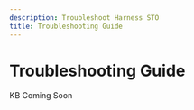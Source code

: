 ```yaml
---
description: Troubleshoot Harness STO
title: Troubleshooting Guide
---
```


# Troubleshooting Guide
KB Coming Soon



